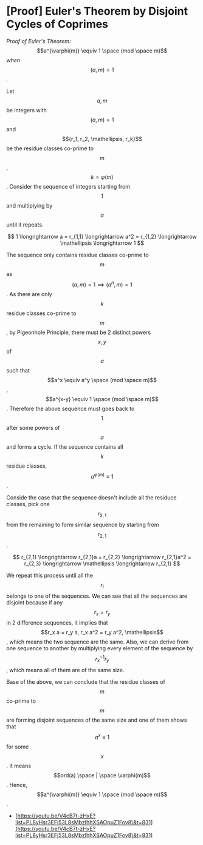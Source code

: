 # \[Proof] Euler's Theorem by Disjoint Cycles of Coprimes

_Proof of Euler's Theorem:_ $$a^{\varphi(m)} \equiv 1 \space (mod \space m)$$ _when_ $$(a, m) = 1$$_._

Let $$a, m$$ be integers with $$(a, m) = 1$$ and $${r_1, r_2, \mathellipsis, r_k}$$ be the residue classes co-prime to $$m$$, $$k = \varphi(m)$$. Consider the sequence of integers starting from $$1$$ and multiplying by $$a$$ until it repeats.

$$
1 \longrightarrow a = r_{1,1} \longrightarrow a^2 = r_{1,2} \longrightarrow \mathellipsis \longrightarrow 1
$$

The sequence only contains residue classes co-prime to $$m$$ as $$(a, m) = 1 \implies (a^n, m) = 1$$. As there are only $$k$$ residue classes co-prime to $$m$$, by Pigeonhole Principle, there must be 2 distinct powers $$x, y$$ of $$a$$ such that $$a^x \equiv a^y \space (mod \space m)$$, $$a^{x-y} \equiv 1 \space (mod \space m)$$. Therefore the above sequence must goes back to $$1$$ after some powers of $$a$$ and forms a cycle. If the sequence contains all $$k$$ residue classes, $$a^{\varphi(m)} \equiv 1$$.

Conside the case that the sequence doesn't include all the residuce classes, pick one $$r_{2, 1}$$ from the remaining to form similar sequence by starting from $$r_{2, 1}$$.

$$
r_{2,1} \longrightarrow r_{2,1}a = r_{2,2} \longrightarrow r_{2,1}a^2 = r_{2,3} \longrightarrow \mathellipsis \longrightarrow r_{2,1}
$$

We repeat this process until all the $$r_i$$ belongs to one of the sequences. We can see that all the sequences are disjoint because if any $$r_x = r_y$$ in 2 difference sequences, it implies that $$r_x a = r_y a, r_x a^2 = r_y a^2, \mathellipsis$$, which means the two sequence are the same. Also, we can derive from one sequence to another by multiplying every element of the sequence by $$r_x^{-1}r_y$$, which means all of them are of the same size.

Base of the above, we can conclude that the residue classes of $$m$$ co-prime to $$m$$ are forming disjoint sequences of the same size and one of them shows that $$a^x \equiv 1$$ for some $$x$$. It means $$ord(a) \space | \space \varphi(m)$$. Hence, $$a^{\varphi(m)} \equiv 1 \space (mod \space m)$$.

* [https://youtu.be/V4cB7t-zHxE?list=PL8yHsr3EFj53L8sMbzIhhXSAOpuZ1Fov8\&t=831](https://youtu.be/V4cB7t-zHxE?list=PL8yHsr3EFj53L8sMbzIhhXSAOpuZ1Fov8\&t=831)
